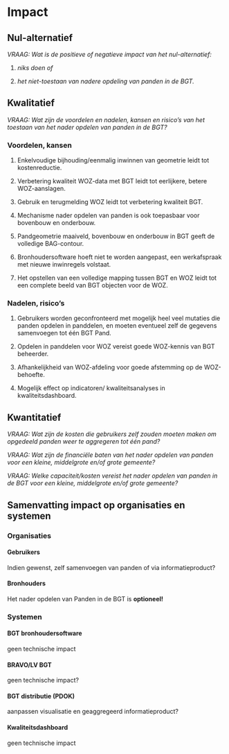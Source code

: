 # Impact

## Nul-alternatief

*VRAAG: Wat is de positieve of negatieve impact van het nul-alternatief:*

1.  *niks doen of*

2.  *het niet-toestaan van nadere opdeling van panden in de BGT.*

## Kwalitatief

*VRAAG: Wat zijn de voordelen en nadelen, kansen en risico’s van het toestaan
van het nader opdelen van panden in de BGT?*

### Voordelen, kansen

1.  Enkelvoudige bijhouding/eenmalig inwinnen van geometrie leidt tot
    kostenreductie.

2.  Verbetering kwaliteit WOZ-data met BGT leidt tot eerlijkere, betere
    WOZ-aanslagen.

3.  Gebruik en terugmelding WOZ leidt tot verbetering kwaliteit BGT.

4.  Mechanisme nader opdelen van panden is ook toepasbaar voor bovenbouw en
    onderbouw.

5.  Pandgeometrie maaiveld, bovenbouw en onderbouw in BGT geeft de volledige
    BAG-contour.

6.  Bronhoudersoftware hoeft niet te worden aangepast, een werkafspraak met
    nieuwe inwinregels volstaat.

7.  Het opstellen van een volledige mapping tussen BGT en WOZ leidt tot een
    complete beeld van BGT objecten voor de WOZ.

### Nadelen, risico’s

1.  Gebruikers worden geconfronteerd met mogelijk heel veel mutaties die panden
    opdelen in panddelen, en moeten eventueel zelf de gegevens samenvoegen tot
    één BGT Pand.

2.  Opdelen in panddelen voor WOZ vereist goede WOZ-kennis van BGT beheerder.

3.  Afhankelijkheid van WOZ-afdeling voor goede afstemming op de WOZ-behoefte.

4.  Mogelijk effect op indicatoren/ kwaliteitsanalyses in kwaliteitsdashboard.

## Kwantitatief

*VRAAG: Wat zijn de kosten die gebruikers zelf zouden moeten maken om opgedeeld
panden weer te aggregeren tot één pand?*

*VRAAG: Wat zijn de financiële baten van het nader opdelen van panden voor een
kleine, middelgrote en/of grote gemeente?*

*VRAAG: Welke capaciteit/kosten vereist het nader opdelen van panden in de BGT
voor een kleine, middelgrote en/of grote gemeente?*

## 

## Samenvatting impact op organisaties en systemen

### Organisaties

#### Gebruikers

Indien gewenst, zelf samenvoegen van panden of via informatieproduct?

#### Bronhouders

Het nader opdelen van Panden in de BGT is **optioneel!**

### Systemen

#### BGT bronhoudersoftware

geen technische impact

#### BRAVO/LV BGT

geen technische impact?

#### BGT distributie (PDOK)

aanpassen visualisatie en geaggregeerd informatieproduct?

#### Kwaliteitsdashboard

geen technische impact
